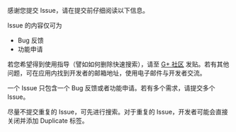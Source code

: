 感谢您提交 Issue，请在提交前仔细阅读以下信息。

Issue 的内容仅可为
* Bug 反馈
* 功能申请

若您希望得到使用指导（譬如如何删除快速搜索），请至 [G+ 社区](https://plus.google.com/u/1/communities/103823982034655188459) 发贴。若有其他问题，可在应用内找到开发者的邮箱地址，使用电子邮件与开发者交流。

一个 Issue 只包含一个 Bug 反馈或者功能申请。若有多个需求，请提交多个 Issue。

尽量不提交重复的 Issue，可先进行搜索。对于重复的 Issue，开发者可能会直接关闭并添加 Duplicate 标签。

